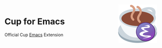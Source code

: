 <img src="https://raw.githubusercontent.com/cup-lang/branding/main/extensions/EmacsCup.png" width="128" align="right">

# Cup for Emacs
Official Cup [Emacs](https://www.gnu.org/software/emacs) Extension

